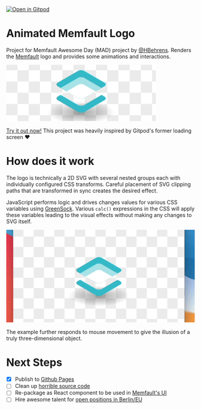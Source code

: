 [![Open in Gitpod](https://gitpod.io/button/open-in-gitpod.svg)](https://gitpod.io/#https://github.com/HBehrens/memfault_logo_anim)

# Animated Memfault Logo

Project for Memfault Awesome Day (MAD) project by [@HBehrens](https://twitter.com/hbehrens).
Renders the [Memfault](https://memfault.com) logo and provides some animations and interactions.

![Animated Memfault Logo](https://raw.githubusercontent.com/HBehrens/readme_assets/main/memfault_logo_anim/memfault_logo_anim.gif)

[Try it out now!](https://hbehrens.github.io/memfault_logo_anim/) This project was heavily inspired by Gitpod's former loading screen ❤️

# How does it work

The logo is technically a 2D SVG with several nested groups each with individually configured CSS transforms.
Careful placement of SVG clipping paths that are transformed in sync creates the desired effect.

JavaScript performs logic and drives changes values for various CSS variables using [GreenSock](https://greensock.com/gsap/).
Various `calc()` expressions in the CSS will apply these variables leading to the visual effects without making any changes to SVG itself.

![Fake perspective triggered by mouse movement](https://raw.githubusercontent.com/HBehrens/readme_assets/main/memfault_logo_anim/memfault_logo_anim_mouse.gif)

The example further responds to mouse movement to give the illusion of a truly three-dimensional object.

# Next Steps

* [x] Publish to [Github Pages](https://hbehrens.github.io/memfault_logo_anim/)
* [ ] Clean up [horrible source code](https://github.com/HBehrens/memfault_logo_anim/blob/main/index.html)
* [ ] Re-package as React component to be used in [Memfault's UI](https://docs.memfault.com/docs/platform/charts)
* [ ] Hire awesome talent for [open positions in Berlin/EU](https://mflt.io/careers)
